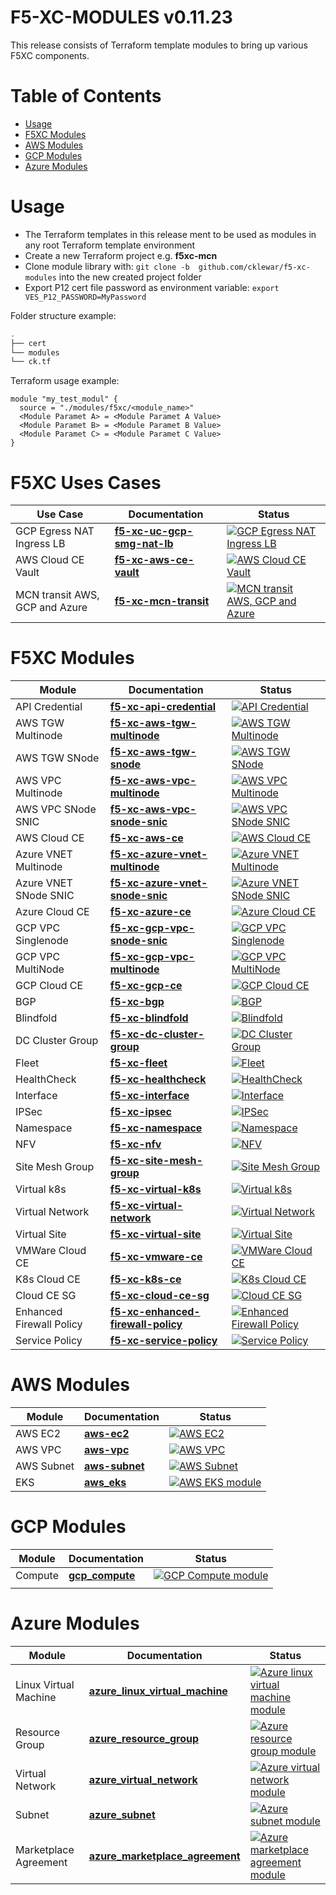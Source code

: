 # F5-XC-MODULES v0.11.23

This release consists of Terraform template modules to bring up various F5XC components.

# Table of Contents

- [Usage](#usage)
- [F5XC Modules](#f5xc-modules)
- [AWS Modules](#aws-modules)
- [GCP Modules](#gcp-modules)
- [Azure Modules](#azure-modules)

# Usage

- The Terraform templates in this release ment to be used as modules in any root Terraform template environment
- Create a new Terraform project e.g. __f5xc-mcn__
- Clone module library with: `git clone -b  github.com/cklewar/f5-xc-modules` into the new created project folder
- Export P12 cert file password as environment variable: `export VES_P12_PASSWORD=MyPassword`

Folder structure example:

```bash
.
├── cert
└── modules
└── ck.tf
```

Terraform usage example:

```hcl
module "my_test_modul" {
  source = "./modules/f5xc/<module_name>"
  <Module Paramet A> = <Module Paramet A Value>
  <Module Paramet B> = <Module Paramet B Value>
  <Module Paramet C> = <Module Paramet C Value>
}
```

# F5XC Uses Cases

| Use Case                | Documentation               | Status                                                                                                                                                                                                                                                                          |
|-------------------------|-----------------------------|---------------------------------------------------------------------------------------------------------------------------------------------------------------------------------------------------------------------------------------------------------------------------------|
| GCP Egress NAT Ingress LB | **[f5-xc-uc-gcp-smg-nat-lb](https://github.com/cklewar/f5-xc-uc-gcp-smg-nat-lb)** | [![GCP Egress NAT Ingress LB](https://github.com/cklewar/f5-xc-uc-gcp-smg-nat-lb/actions/workflows/module_v0_11_23.yml/badge.svg?branch=0.11.23)](https://github.com/cklewar/f5-xc-uc-gcp-smg-nat-lb/actions/workflows/module_v0_11_23.yml) |
| AWS Cloud CE Vault | **[f5-xc-aws-ce-vault](https://github.com/cklewar/f5-xc-aws-ce-vault)** | [![AWS Cloud CE Vault](https://github.com/cklewar/f5-xc-aws-ce-vault/actions/workflows/module_v0_11_23.yml/badge.svg?branch=0.11.23)](https://github.com/cklewar/f5-xc-aws-ce-vault/actions/workflows/module_v0_11_23.yml) |
| MCN transit AWS, GCP and Azure | **[f5-xc-mcn-transit](https://github.com/cklewar/f5-xc-mcn-transit)** | [![MCN transit AWS, GCP and Azure](https://github.com/cklewar/f5-xc-mcn-transit/actions/workflows/module_v0_11_23.yml/badge.svg?branch=0.11.23)](https://github.com/cklewar/f5-xc-mcn-transit/actions/workflows/module_v0_11_23.yml) |

# F5XC Modules

| Module                             | Documentation         | Status                                                                                                                                         |
|------------------------------------|-----------------------|------------------------------------------------------------------------------------------------------------------------------------------------|
| API Credential | **[f5-xc-api-credential](https://github.com/cklewar/f5-xc-api-credential)** | [![API Credential](https://github.com/cklewar/f5-xc-api-credential/actions/workflows/module_v0_11_23.yml/badge.svg?branch=0.11.23)](https://github.com/cklewar/f5-xc-api-credential/actions/workflows/module_v0_11_23.yml) |
| AWS TGW Multinode | **[f5-xc-aws-tgw-multinode](https://github.com/cklewar/f5-xc-aws-tgw-multinode)** | [![AWS TGW Multinode](https://github.com/cklewar/f5-xc-aws-tgw-multinode/actions/workflows/module_v0_11_23.yml/badge.svg?branch=0.11.23)](https://github.com/cklewar/f5-xc-aws-tgw-multinode/actions/workflows/module_v0_11_23.yml) |
| AWS TGW SNode | **[f5-xc-aws-tgw-snode](https://github.com/cklewar/f5-xc-aws-tgw-snode)** | [![AWS TGW SNode](https://github.com/cklewar/f5-xc-aws-tgw-snode/actions/workflows/module_v0_11_23.yml/badge.svg?branch=0.11.23)](https://github.com/cklewar/f5-xc-aws-tgw-snode/actions/workflows/module_v0_11_23.yml) |
| AWS VPC Multinode | **[f5-xc-aws-vpc-multinode](https://github.com/cklewar/f5-xc-aws-vpc-multinode)** | [![AWS VPC Multinode](https://github.com/cklewar/f5-xc-aws-vpc-multinode/actions/workflows/module_v0_11_23.yml/badge.svg?branch=0.11.23)](https://github.com/cklewar/f5-xc-aws-vpc-multinode/actions/workflows/module_v0_11_23.yml) |
| AWS VPC SNode SNIC | **[f5-xc-aws-vpc-snode-snic](https://github.com/cklewar/f5-xc-aws-vpc-snode-snic)** | [![AWS VPC SNode SNIC](https://github.com/cklewar/f5-xc-aws-vpc-snode-snic/actions/workflows/module_v0_11_23.yml/badge.svg?branch=0.11.23)](https://github.com/cklewar/f5-xc-aws-vpc-snode-snic/actions/workflows/module_v0_11_23.yml) |
| AWS Cloud CE | **[f5-xc-aws-ce](https://github.com/cklewar/f5-xc-aws-ce)** | [![AWS Cloud CE](https://github.com/cklewar/f5-xc-aws-ce/actions/workflows/module_v0_11_23.yml/badge.svg?branch=0.11.23)](https://github.com/cklewar/f5-xc-aws-ce/actions/workflows/module_v0_11_23.yml) |
| Azure VNET Multinode | **[f5-xc-azure-vnet-multinode](https://github.com/cklewar/f5-xc-azure-vnet-multinode)** | [![Azure VNET Multinode](https://github.com/cklewar/f5-xc-azure-vnet-multinode/actions/workflows/module_v0_11_23.yml/badge.svg?branch=0.11.23)](https://github.com/cklewar/f5-xc-azure-vnet-multinode/actions/workflows/module_v0_11_23.yml) |
| Azure VNET SNode SNIC | **[f5-xc-azure-vnet-snode-snic](https://github.com/cklewar/f5-xc-azure-vnet-snode-snic)** | [![Azure VNET SNode SNIC](https://github.com/cklewar/f5-xc-azure-vnet-snode-snic/actions/workflows/module_v0_11_23.yml/badge.svg?branch=0.11.23)](https://github.com/cklewar/f5-xc-azure-vnet-snode-snic/actions/workflows/module_v0_11_23.yml) |
| Azure Cloud CE | **[f5-xc-azure-ce](https://github.com/cklewar/f5-xc-azure-ce)** | [![Azure Cloud CE](https://github.com/cklewar/f5-xc-azure-ce/actions/workflows/module_v0_11_23.yml/badge.svg?branch=0.11.23)](https://github.com/cklewar/f5-xc-azure-ce/actions/workflows/module_v0_11_23.yml) |
| GCP VPC Singlenode | **[f5-xc-gcp-vpc-snode-snic](https://github.com/cklewar/f5-xc-gcp-vpc-snode-snic)** | [![GCP VPC Singlenode](https://github.com/cklewar/f5-xc-gcp-vpc-snode-snic/actions/workflows/module_v0_11_23.yml/badge.svg?branch=0.11.23)](https://github.com/cklewar/f5-xc-gcp-vpc-snode-snic/actions/workflows/module_v0_11_23.yml) |
| GCP VPC MultiNode | **[f5-xc-gcp-vpc-multinode](https://github.com/cklewar/f5-xc-gcp-vpc-multinode)** | [![GCP VPC MultiNode](https://github.com/cklewar/f5-xc-gcp-vpc-multinode/actions/workflows/module_v0_11_23.yml/badge.svg?branch=0.11.23)](https://github.com/cklewar/f5-xc-gcp-vpc-multinode/actions/workflows/module_v0_11_23.yml) |
| GCP Cloud CE | **[f5-xc-gcp-ce](https://github.com/cklewar/f5-xc-gcp-ce)** | [![GCP Cloud CE](https://github.com/cklewar/f5-xc-gcp-ce/actions/workflows/module_v0_11_23.yml/badge.svg?branch=0.11.23)](https://github.com/cklewar/f5-xc-gcp-ce/actions/workflows/module_v0_11_23.yml) |
| BGP | **[f5-xc-bgp](https://github.com/cklewar/f5-xc-bgp)** | [![BGP](https://github.com/cklewar/f5-xc-bgp/actions/workflows/module_v0_11_23.yml/badge.svg?branch=0.11.23)](https://github.com/cklewar/f5-xc-bgp/actions/workflows/module_v0_11_23.yml) |
| Blindfold | **[f5-xc-blindfold](https://github.com/cklewar/f5-xc-blindfold)** | [![Blindfold](https://github.com/cklewar/f5-xc-blindfold/actions/workflows/module_v0_11_23.yml/badge.svg?branch=0.11.23)](https://github.com/cklewar/f5-xc-blindfold/actions/workflows/module_v0_11_23.yml) |
| DC Cluster Group | **[f5-xc-dc-cluster-group](https://github.com/cklewar/f5-xc-dc-cluster-group)** | [![DC Cluster Group](https://github.com/cklewar/f5-xc-dc-cluster-group/actions/workflows/module_v0_11_23.yml/badge.svg?branch=0.11.23)](https://github.com/cklewar/f5-xc-dc-cluster-group/actions/workflows/module_v0_11_23.yml) |
| Fleet | **[f5-xc-fleet](https://github.com/cklewar/f5-xc-fleet)** | [![Fleet](https://github.com/cklewar/f5-xc-fleet/actions/workflows/module_v0_11_23.yml/badge.svg?branch=0.11.23)](https://github.com/cklewar/f5-xc-fleet/actions/workflows/module_v0_11_23.yml) |
| HealthCheck | **[f5-xc-healthcheck](https://github.com/cklewar/f5-xc-healthcheck)** | [![HealthCheck](https://github.com/cklewar/f5-xc-healthcheck/actions/workflows/module_v0_11_23.yml/badge.svg?branch=0.11.23)](https://github.com/cklewar/f5-xc-healthcheck/actions/workflows/module_v0_11_23.yml) |
| Interface | **[f5-xc-interface](https://github.com/cklewar/f5-xc-interface)** | [![Interface](https://github.com/cklewar/f5-xc-interface/actions/workflows/module_v0_11_23.yml/badge.svg?branch=0.11.23)](https://github.com/cklewar/f5-xc-interface/actions/workflows/module_v0_11_23.yml) |
| IPSec | **[f5-xc-ipsec](https://github.com/cklewar/f5-xc-ipsec)** | [![IPSec](https://github.com/cklewar/f5-xc-ipsec/actions/workflows/module_v0_11_23.yml/badge.svg?branch=0.11.23)](https://github.com/cklewar/f5-xc-ipsec/actions/workflows/module_v0_11_23.yml) |
| Namespace | **[f5-xc-namespace](https://github.com/cklewar/f5-xc-namespace)** | [![Namespace](https://github.com/cklewar/f5-xc-namespace/actions/workflows/module_v0_11_23.yml/badge.svg?branch=0.11.23)](https://github.com/cklewar/f5-xc-namespace/actions/workflows/module_v0_11_23.yml) |
| NFV | **[f5-xc-nfv](https://github.com/cklewar/f5-xc-nfv)** | [![NFV](https://github.com/cklewar/f5-xc-nfv/actions/workflows/module_v0_11_23.yml/badge.svg?branch=0.11.23)](https://github.com/cklewar/f5-xc-nfv/actions/workflows/module_v0_11_23.yml) |
| Site Mesh Group | **[f5-xc-site-mesh-group](https://github.com/cklewar/f5-xc-site-mesh-group)** | [![Site Mesh Group](https://github.com/cklewar/f5-xc-site-mesh-group/actions/workflows/module_v0_11_23.yml/badge.svg?branch=0.11.23)](https://github.com/cklewar/f5-xc-site-mesh-group/actions/workflows/module_v0_11_23.yml) |
| Virtual k8s | **[f5-xc-virtual-k8s](https://github.com/cklewar/f5-xc-virtual-k8s)** | [![Virtual k8s](https://github.com/cklewar/f5-xc-virtual-k8s/actions/workflows/module_v0_11_23.yml/badge.svg?branch=0.11.23)](https://github.com/cklewar/f5-xc-virtual-k8s/actions/workflows/module_v0_11_23.yml) |
| Virtual Network | **[f5-xc-virtual-network](https://github.com/cklewar/f5-xc-virtual-network)** | [![Virtual Network](https://github.com/cklewar/f5-xc-virtual-network/actions/workflows/module_v0_11_23.yml/badge.svg?branch=0.11.23)](https://github.com/cklewar/f5-xc-virtual-network/actions/workflows/module_v0_11_23.yml) |
| Virtual Site | **[f5-xc-virtual-site](https://github.com/cklewar/f5-xc-virtual-site)** | [![Virtual Site](https://github.com/cklewar/f5-xc-virtual-site/actions/workflows/module_v0_11_23.yml/badge.svg?branch=0.11.23)](https://github.com/cklewar/f5-xc-virtual-site/actions/workflows/module_v0_11_23.yml) |
| VMWare Cloud CE | **[f5-xc-vmware-ce](https://github.com/cklewar/f5-xc-vmware-ce)** | [![VMWare Cloud CE](https://github.com/cklewar/f5-xc-vmware-ce/actions/workflows/module_v0_11_23.yml/badge.svg?branch=0.11.23)](https://github.com/cklewar/f5-xc-vmware-ce/actions/workflows/module_v0_11_23.yml) |
| K8s Cloud CE | **[f5-xc-k8s-ce](https://github.com/cklewar/f5-xc-k8s-ce)** | [![K8s Cloud CE](https://github.com/cklewar/f5-xc-k8s-ce/actions/workflows/module_v0_11_23.yml/badge.svg?branch=0.11.23)](https://github.com/cklewar/f5-xc-k8s-ce/actions/workflows/module_v0_11_23.yml) |
| Cloud CE SG | **[f5-xc-cloud-ce-sg](https://github.com/cklewar/f5-xc-cloud-ce-sg)** | [![Cloud CE SG](https://github.com/cklewar/f5-xc-cloud-ce-sg/actions/workflows/module_v0_11_23.yml/badge.svg?branch=0.11.23)](https://github.com/cklewar/f5-xc-cloud-ce-sg/actions/workflows/module_v0_11_23.yml) |
| Enhanced Firewall Policy | **[f5-xc-enhanced-firewall-policy](https://github.com/cklewar/f5-xc-enhanced-firewall-policy)** | [![Enhanced Firewall Policy](https://github.com/cklewar/f5-xc-enhanced-firewall-policy/actions/workflows/module_v0_11_23.yml/badge.svg?branch=0.11.23)](https://github.com/cklewar/f5-xc-enhanced-firewall-policy/actions/workflows/module_v0_11_23.yml) |
| Service Policy | **[f5-xc-service-policy](https://github.com/cklewar/f5-xc-service-policy)** | [![Service Policy](https://github.com/cklewar/f5-xc-service-policy/actions/workflows/module_v0_11_23.yml/badge.svg?branch=0.11.23)](https://github.com/cklewar/f5-xc-service-policy/actions/workflows/module_v0_11_23.yml) |

# AWS Modules

| Module | Documentation                                           | Status                                                                                                                                                                                          |
|--------|---------------------------------------------------------|-------------------------------------------------------------------------------------------------------------------------------------------------------------------------------------------------|
| AWS EC2 | **[aws-ec2](https://github.com/cklewar/aws-ec2)** | [![AWS EC2](https://github.com/cklewar/aws-ec2/actions/workflows/module_v0_11_23.yml/badge.svg?branch=0.11.23)](https://github.com/cklewar/aws-ec2/actions/workflows/module_v0_11_23.yml) |
| AWS VPC | **[aws-vpc](https://github.com/cklewar/aws-vpc)** | [![AWS VPC](https://github.com/cklewar/aws-vpc/actions/workflows/module_v0_11_23.yml/badge.svg?branch=0.11.23)](https://github.com/cklewar/aws-vpc/actions/workflows/module_v0_11_23.yml) |
| AWS Subnet | **[aws-subnet](https://github.com/cklewar/aws-subnet)** | [![AWS Subnet](https://github.com/cklewar/aws-subnet/actions/workflows/module_v0_11_23.yml/badge.svg?branch=0.11.23)](https://github.com/cklewar/aws-subnet/actions/workflows/module_v0_11_23.yml) |
| EKS    | **[aws_eks](https://github.com/cklewar/aws-eks)**       | [![AWS EKS module](https://github.com/cklewar/aws-eks/actions/workflows/module_test.yml/badge.svg?release=main)](https://github.com/cklewar/aws-eks/actions/workflows/module_test.yml)           |

# GCP Modules

| Module  | Documentation                                              | Status                                                                                                                                                                                             |
|---------|------------------------------------------------------------|----------------------------------------------------------------------------------------------------------------------------------------------------------------------------------------------------|
| Compute | **[gcp_compute](https://github.com/cklewar/gcp-compute/)** | [![GCP Compute module](https://github.com/cklewar/gcp-compute/actions/workflows/module_test.yml/badge.svg?release=main)](https://github.com/cklewar/gcp-compute/actions/workflows/module_test.yml)  |
|         |                                                            |                                                                                                                                                                                                    |

# Azure Modules

| Module                | Documentation                                                                              | Status                                                                                                                                                                                                                                            |
|-----------------------|--------------------------------------------------------------------------------------------|---------------------------------------------------------------------------------------------------------------------------------------------------------------------------------------------------------------------------------------------------|
| Linux Virtual Machine | **[azure_linux_virtual_machine](https://github.com/cklewar/azure-linux-virtual-machine/)** | [![Azure linux virtual machine module](https://github.com/cklewar/azure-linux-virtual-machine/actions/workflows/module_test.yml/badge.svg?release=main)](https://github.com/cklewar/azure-linux-virtual-machine/actions/workflows/module_test.yml) |
| Resource Group        | **[azure_resource_group](https://github.com/cklewar/azure-resource-group )**               | [![Azure resource group module](https://github.com/cklewar/azure-resource-group/actions/workflows/module_test.yml/badge.svg?release=main)](https://github.com/cklewar/azure-resource-group/actions/workflows/module_test.yml)                      |
| Virtual Network       | **[azure_virtual_network](https://github.com/cklewar/azure-virtual-network/)**             | [![Azure virtual network module](https://github.com/cklewar/azure-virtual-network/actions/workflows/module_test.yml/badge.svg?release=main)](https://github.com/cklewar/azure-virtual-network/actions/workflows/module_test.yml)                   |
| Subnet                | **[azure_subnet](https://github.com/cklewar/azure-subnet )**                               | [![Azure subnet module](https://github.com/cklewar/azure-subnet/actions/workflows/module_test.yml/badge.svg?release=main)](https://github.com/cklewar/azure-subnet/actions/workflows/module_test.yml)                                              |
| Marketplace Agreement | **[azure_marketplace_agreement](https://github.com/cklewar/azure-marketplace-agreement/)** | [![Azure marketplace agreement module](https://github.com/cklewar/azure-marketplace-agreement/actions/workflows/module_test.yml/badge.svg)](https://github.com/cklewar/azure-marketplace-agreement/actions/workflows/module_test.yml)             |